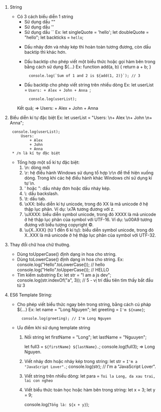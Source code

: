 1. String
    + Có 3 cách biểu diễn 1 string
        - Sử dụng dấu ""
        - Sử dụng dấu ''
        - Sử dụng dấu ``
            Ex:
                let singleQuote = 'hello';
                let doubleQuote = "hello";
                let backticks = `hello`;
        * Dấu nháy đơn và nháy kép thì hoàn toàn tương đương, còn dấu backtip thì khác hơn.
        * Dấu backtip cho phép viết một biểu thức hoặc gọi hàm bên trong bằng cách sử dụng ${...}
            Ex:
                function add(a, b) {
                    return a + b;
                }

                console.log(`Sum of 1 and 2 is ${add(1, 2)}`); // 3
        * Dấu backtip cho phép viết string trên nhiều dòng
            Ex:
                let userList = `Users:
                    + Alex
                    + John
                    + Anna
                    `;

                console.log(userList);
        Kết quả; 
            => Users:
                + Alex
                + John
                + Anna

2. Biểu diễn kí tự đậc biệt
    Ex: 
        let userList = "Users: \n+ Alex \n+ John \n+ Anna";

        console.log(userList);    
            Users:
                + Alex
                + John
                + Anna
        * /n là kí tự đặc biệt
    + Tổng hợp một số kí tự đặc biệt:
        1. \n: dòng mới
        2. \r: hệ điều hành Windows sử dụng tổ hợp \r\n để thể hiện xuống dòng. Trong khi các hệ điều hành khác Windows chỉ sử dụng kí tự \n.
        3. \' hoặc \": dấu nháy đơn hoặc dấu nháy kép.
        4. \\: dấu backslash.
        5. \t: dấu tab.
        6. \xXX: biểu diễn kí tự unicode, trong đó XX là mã unicode ở hệ thập lục phân. Ví dụ: \x7A tương đương với z.
        7. \uXXXX: biểu diễn symbol unicode, trong đó XXXX là mã unicode ở hệ thập lục phân của symbol với UTF-16. Ví dụ: \u00A9 tương đương với biểu tượng copyright ©.
        8. \u{X..XXX} (từ 1 đến 6 kí tự): biểu diễn symbol unicode, trong đó X..XXX là mã unicode ở hệ thập lục phân của symbol với UTF-32.

3. Thay đổi chữ hoa chữ thường.
    + Dùng toUpperCase() định dạng in hoa cho string.
    + Dùng toLowerCase() định dạng in hoa cho string.
        Ex:
            console.log("Hello".toLowerCase()); // hello
            console.log("Hello".toUpperCase()); // HELLO
    + Tìm kiếm substring
        Ex:
            let str = "I am a js dev";
            console.log(str.indexOf("a", 3)); // 5 - vị trí đầu tiên tìm thấy bắt đầu từ 3
        
4. ES6 Template String:
    + Cho phép viết biểu thức ngay bên trong string, bằng cách cú pháp ${...}
        Ex: 
            let name = "Long Nguyen";
            let greeting = `I'm ${name}`;

            console.log(greeting); // I'm Long Nguyen

    + Ưu điểm khi sử dụng template string 
        1. Nối string
            let firstName = "Long";
            let lastName = "Nguuyen";

            let full3 = `${firstName} ${lastName}.`;
            console.log(full3); => Long Nguyen.

        2. Viết nháy đơn hoặc nháy kép trong string:
            let str = `I'm a "JavaScript Lover".`;
            console.log(str); // I'm a "JavaScript Lover".
        
        3. Viết string trên nhiều dòng:
            let para = `Toi la Long,
                        da xau trai,
                        lai con ngheo`

        4. Viết biểu thức toán học hoặc hàm bên trong string:
            let x = 3;
            let y = 9;

            console.log(`Tổng là: ${x + y}`);
            

